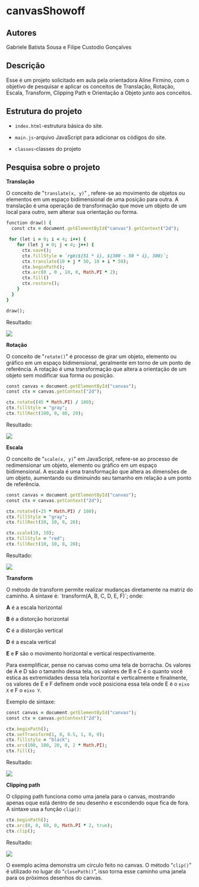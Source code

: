 # canvasShowoff

## Autores
Gabriele Batista Sousa e Filipe Custodio Gonçalves

## Descrição 
Esse é um projeto solicitado em aula pela orientadora Aline Firmino, com o objetivo de pesquisar e aplicar os conceitos de Translação, Rotação, Escala, Transform, Clipping Path e Orientação a Objeto junto aos conceitos.

## Estrutura do projeto

* `index.html`-estrutura básica do site.

* `main.js`-arquivo JavaScript para adicionar os códigos do site.

* `classes`-classes do projeto

## Pesquisa sobre o projeto

__Translação__ 

O conceito de "`translate(x, y)`" , refere-se ao movimento de objetos ou elementos em um espaço bidimensional de uma posição para outra. A translação é uma operação de transformação que move um objeto de um local para outro, sem alterar sua
orientação ou forma.

```ruby
function draw() {
  const ctx = document.getElementById("canvas").getContext("2d");

 for (let i = 0; i < 4; i++) {
    for (let j = 0; j < 4; j++) {
      ctx.save();
      ctx.fillStyle = `rgb(${51 * i}, ${300 - 50 * i}, 300)`;
      ctx.translate(10 + j * 50, 10 + i * 50);
      ctx.beginPath();
      ctx.arc(0 , 0 , 10, 0, Math.PI * 2);
      ctx.fill()
      ctx.restore();
    }
  }
}

draw();
```

Resultado:

<img src="img/exemplo.png"/>

__Rotação__

O conceito de "`rotate()`"  é processo de girar um objeto, elemento ou gráfico em um espaço bidimensional, geralmente em torno de um ponto de referência. A rotação é uma transformação que altera a orientação de um objeto sem modificar sua forma
ou posição. 

```ruby
const canvas = document.getElementById("canvas");
const ctx = canvas.getContext("2d");

ctx.rotate((45 * Math.PI) / 180);
ctx.fillStyle = "gray";
ctx.fillRect(100, 0, 80, 20);
```

Resultado:

<img src="img/exemplo1.png"/>

__Escala__

O conceito de "`scale(x, y)`" em JavaScript, refere-se ao processo de redimensionar um objeto, elemento ou gráfico em um espaço bidimensional. A escala é uma transformação que altera as dimensões de um objeto, aumentando ou diminuindo seu tamanho
em relação a um ponto de referência.

```ruby
const canvas = document.getElementById("canvas");
const ctx = canvas.getContext("2d");

ctx.rotate((-25 * Math.PI) / 180);
ctx.fillStyle = "gray";
ctx.fillRect(10, 10, 8, 20);

ctx.scale(10, 10);
ctx.fillStyle = "red";
ctx.fillRect(10, 10, 8, 20);

```

Resultado:

<img src="img/exemplo2.png"/>

__Transform__

O método de transform permite realizar mudanças diretamente na matriz do caminho. A sintaxe é:
´transform(A, B, C, D, E, F)´;
onde:

__A__ é a escala horizontal

__B__ é a distorção horizontal

__C__ é a distorção vertical

__D__ é a escala vertical

__E__ e __F__ são o movimento horizontal e vertical respectivamente.

Para exemplificar, pense no canvas como uma tela de borracha. Os valores de A e D são o tamanho dessa tela, os valores de B e C é o quanto você estica as extremidades dessa tela horizontal e verticalmente e finalmente, os valores de E e F definem onde você posiciona essa tela onde E é o `eixo X` e F o `eixo Y`.

Exemplo de sintaxe:

```ruby
const canvas = document.getElementById("canvas");
const ctx = canvas.getContext("2d");

ctx.beginPath();
ctx.setTransform(1, 0, 0.5, 1, 0, 0);
ctx.fillstyle = "black";
ctx.arc(100, 100, 20, 0, 2 * Math.PI);
ctx.fill();
```

Resultado:

<img src="img/exemplo3.png"/>

__Clipping path__

O clipping path funciona como uma janela para o canvas, mostrando apenas oque está dentro de seu desenho e escondendo oque fica de fora. A sintaxe usa a função `clip()`:

```ruby
ctx.beginPath();
ctx.arc(0, 0, 60, 0, Math.PI * 2, true);
ctx.clip();
```

Resultado:

<img src="img/exemplo4.png"/>

O exemplo acima demonstra um círculo feito no canvas. O método “`clip()`” é utilizado no lugar do “`closePath()`”, isso torna esse caminho uma janela para os próximos desenhos do canvas.
